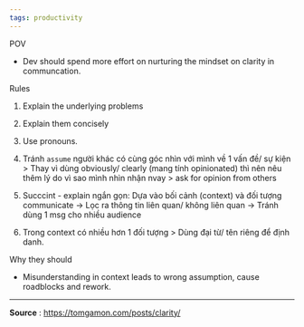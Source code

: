 ```yaml
---
tags: productivity
---
```


POV
- Dev should spend more effort on nurturing the mindset on clarity in communcation. 

Rules
1. Explain the underlying problems
2. Explain them concisely
3. Use pronouns.

1. Tránh `assume` người khác có cùng góc nhìn với mình về 1 vấn đề/ sự kiện > Thay vì dùng obviously/ clearly (mang tính opinionated) thì nên nêu thêm lý do vì sao mình nhìn nhận nvay > ask for opinion from others 
2. Succcint - explain ngắn gọn: Dựa vào bối cảnh (context) và đối tượng communicate -> Lọc ra thông tin liên quan/ không liên quan -> Tránh dùng 1 msg cho nhiều audience 
3. Trong context có nhiều hơn 1 đối tượng > Dùng đại từ/ tên riêng để định danh.

Why they should
- Misunderstanding in context leads to wrong assumption, cause roadblocks and rework.

---
**Source** : https://tomgamon.com/posts/clarity/
